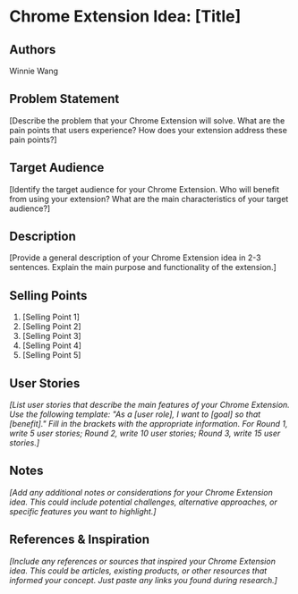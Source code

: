 # Chrome Extension Idea: [Title]

## Authors

Winnie Wang

## Problem Statement

[Describe the problem that your Chrome Extension will solve. What are the pain points that users experience? How does your extension address these pain points?]

## Target Audience

[Identify the target audience for your Chrome Extension. Who will benefit from using your extension? What are the main characteristics of your target audience?]

## Description

[Provide a general description of your Chrome Extension idea in 2-3 sentences. Explain the main purpose and functionality of the extension.]

## Selling Points

1. [Selling Point 1]
2. [Selling Point 2]
3. [Selling Point 3]
4. [Selling Point 4]
5. [Selling Point 5]

## User Stories

_[List user stories that describe the main features of your Chrome Extension. Use the following template: "As a [user role], I want to [goal] so that [benefit]." Fill in the brackets with the appropriate information. For Round 1, write 5 user stories; Round 2, write 10 user stories; Round 3, write 15 user stories.]_

## Notes

_[Add any additional notes or considerations for your Chrome Extension idea. This could include potential challenges, alternative approaches, or specific features you want to highlight.]_

## References & Inspiration

_[Include any references or sources that inspired your Chrome Extension idea. This could be articles, existing products, or other resources that informed your concept. Just paste any links you found during research.]_
